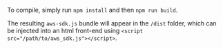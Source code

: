 To compile, simply run `npm install` and then `npm run build`.

The resulting `aws-sdk.js` bundle will appear in the `/dist` folder, which can be injected into an html front-end using `<script src="/path/to/aws_sdk.js"></script>`.
